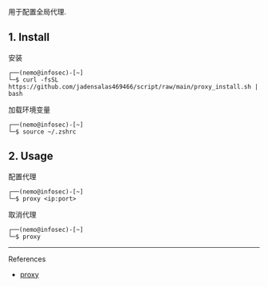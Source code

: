 用于配置全局代理.

## 1. Install

安装

```
┌──(nemo@infosec)-[~]
└─$ curl -fsSL https://github.com/jadensalas469466/script/raw/main/proxy_install.sh | bash
```

加载环境变量

```
┌──(nemo@infosec)-[~]
└─$ source ~/.zshrc
```

## 2. Usage

配置代理

```
┌──(nemo@infosec)-[~]
└─$ proxy <ip:port>
```

取消代理

```
┌──(nemo@infosec)-[~]
└─$ proxy
```

---

References

- [proxy](https://github.com/jadensalas469466/tools/raw/main/other/proxy.sh)

